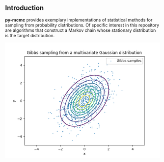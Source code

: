 ## Introduction

**py-mcmc** provides exemplary implementations of statistical methods for sampling from probability distributions. Of specific interest in this repository are algorithms that construct a Markov chain whose stationary distribution is the target distribution.

![](etc/gibbs.png)